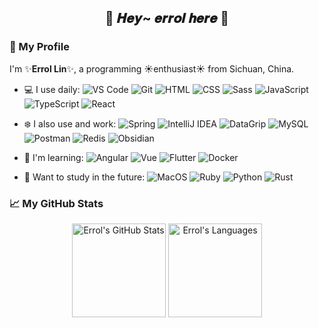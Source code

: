<!--
**errollin/errollin** is a ✨ _special_ ✨ repository because its `README.md` (this file) appears on your GitHub profile.

Here are some ideas to get you started:

- 🔭 I’m currently working on ...
- 🌱 I’m currently learning ...
- 👯 I’m looking to collaborate on ...
- 🤔 I’m looking for help with ...
- 💬 Ask me about ...
- 📫 How to reach me: ...
- 😄 Pronouns: ...
- ⚡ Fun fact: ...
-->

<h2 align="center">
  🌸 𝑯𝒆𝒚~ 𝒆𝒓𝒓𝒐𝒍 𝒉𝒆𝒓𝒆 🌸
</h2>

### 🍁 My Profile

I'm ✨**Errol Lin**✨, a programming ☀️enthusiast☀️ from Sichuan, China.

- 💻 I use daily:
  ![VS Code](https://img.shields.io/badge/VS%20Code-007ACC.svg?logo=visual-studio-code&logoColor=ffffff)
  ![Git](https://img.shields.io/badge/Git%20-%23F05033.svg?logo=git&logoColor=ffffff)
  ![HTML](https://img.shields.io/badge/HTML%20-%23E34F26.svg?logo=html5&logoColor=ffffff)
  ![CSS](https://img.shields.io/badge/CSS%20-%231572B6.svg?logo=css3&logoColor=ffffff)
  ![Sass](https://img.shields.io/badge/Sass%20-eb488b.svg?logo=sass&logoColor=ffffff)
  ![JavaScript](https://img.shields.io/badge/JavaScript%20-%23F7DF1E.svg?logo=javascript&logoColor=000000)
  ![TypeScript](https://img.shields.io/badge/TypeScript%20-ffffff.svg?logo=typescript&logoColor=007ACC)
  ![React](https://img.shields.io/badge/React%20-000000.svg?logo=react&logoColor=61dafb)
  
- ❄️ I also use and work:
  ![Spring](https://img.shields.io/badge/Spring%20-42b883.svg?logo=spring&logoColor=ffffff)
  ![IntelliJ IDEA](https://img.shields.io/badge/Intellij%20Idea%20-1F90EF.svg?logo=intellijidea&logoColor=ffffff)
  ![DataGrip](https://img.shields.io/badge/DataGrip-2edc84.svg?logo=datagrip&logoColor=ffffff)
  ![MySQL](https://img.shields.io/badge/MySQL-%234479A1.svg?logo=mysql&logoColor=ffffff)
  ![Postman](https://img.shields.io/badge/Postman-FF6C37?logo=postman&logoColor=ffffff)
  ![Redis](https://img.shields.io/badge/Redis-%23c83d2e.svg?logo=redis&logoColor=ffffff)
  ![Obsidian](https://img.shields.io/badge/Obsidian-842CEA.svg?logo=obsidian&logoColor=ffffff)

- 🌱 I'm learning: 
  ![Angular](https://img.shields.io/badge/Angular%20-e61b2e.svg?logo=angular&logoColor=ffffff)
  ![Vue](https://img.shields.io/badge/Vue%20-%232b3847.svg?logo=vue.js&logoColor=42b883)
  ![Flutter](https://img.shields.io/badge/Flutter%20-ffffff.svg?logo=flutter&logoColor=61dafb)
  ![Docker](https://img.shields.io/badge/Docker-2496ED?logo=docker&logoColor=ffffff)
  
- 💖 Want to study in the future:
  ![MacOS](https://img.shields.io/badge/MacOS-333?logo=apple&logoColor=ffffff)
  ![Ruby](https://img.shields.io/badge/Ruby%20-ffffff.svg?logo=ruby&logoColor=e61b2e)
  ![Python](https://img.shields.io/badge/Python%20-%233776AB.svg?logo=python&logoColor=ffffff)
  ![Rust](https://img.shields.io/badge/Rust%20-ffffff.svg?logo=rust&logoColor=000000)

### 📈 My GitHub Stats

<div align="center">
    <img height="150px" src="https://github-readme-stats.vercel.app/api?username=errollin&theme=omni&hide_border=true&card_width=500&show_icons=true&include_all_commits=true" alt="Errol's GitHub Stats">
    <img height="150px" src="https://github-readme-stats.vercel.app/api/top-langs?username=errollin&theme=omni&hide_border=true&card_width=500&layout=compact&langs_count=8&size_weight=0.5&count_weight=0.5" alt="Errol's Languages">
</div>

